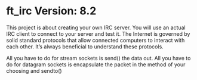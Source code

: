 # ft_irc Version: 8.2
This project is about creating your own IRC server.
You will use an actual IRC client to connect to your server and test it.
The Internet is governed by solid standard protocols that allow connected computers to interact with each other.
It’s always beneficial to understand these protocols.


All you have to do for stream sockets is send() the data out. All you have to do for datagram sockets is encapsulate the packet in the method of your choosing and sendto()
